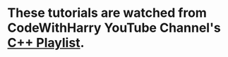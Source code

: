 # These tutorials are watched from CodeWithHarry YouTube Channel's [C++ Playlist](https://youtube.com/playlist?list=PLu0W_9lII9agpFUAlPFe_VNSlXW5uE0YL).

